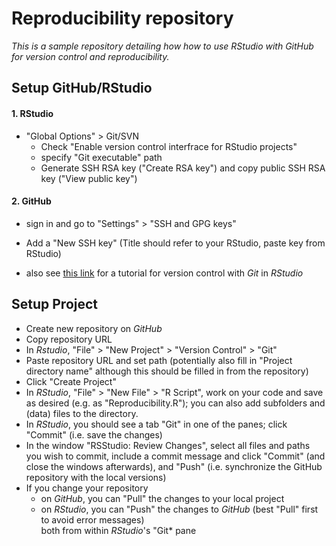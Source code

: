 # Reproducibility repository
*This is a sample repository detailing how how to use RStudio with GitHub for version control and reproducibility.*

## Setup GitHub/RStudio ##
#### 1. RStudio ####
- "Global Options" > Git/SVN
  - Check "Enable version control interfrace for RStudio projects"
  - specify "Git executable" path 
  - Generate SSH RSA key ("Create RSA key") and copy public SSH RSA key ("View public key")
  
#### 2. GitHub ####
- sign in and go to "Settings" > "SSH and GPG keys"
- Add a "New SSH key" (Title should refer to your RStudio, paste key from RStudio)

- also see [this link](https://support.rstudio.com/hc/en-us/articles/200532077-Version-Control-with-Git-and-SVN "Link to tutorial") for a tutorial for version control with *Git* in *RStudio*

## Setup Project ##
- Create new repository on *GitHub*
- Copy repository URL
- In *Rstudio*, "File" > "New Project" > "Version Control" > "Git"
- Paste repository URL and set path (potentially also fill in "Project directory name" although this should be filled in from the repository) 
- Click "Create Project"
- In *RStudio*, "File" > "New File" > "R Script", work on your code and save as desired (e.g. as "Reproducibility.R"); you can also add subfolders and (data) files to the directory.
- In *RStudio*, you should see a tab "Git" in one of the panes; click "Commit" (i.e. save the changes)
- In the window "RSStudio: Review Changes", select all files and paths you wish to commit, include a commit message and click "Commit" (and close the windows afterwards), and "Push" (i.e. synchronize the GitHub repository with the local versions)
- If you change your repository
  - on *GitHub*, you can "Pull" the changes to your local project
  - on *RStudio*, you can "Push" the changes to *GitHub* (best "Pull" first to avoid error messages)  
  both from within *RStudio*'s "Git* pane
